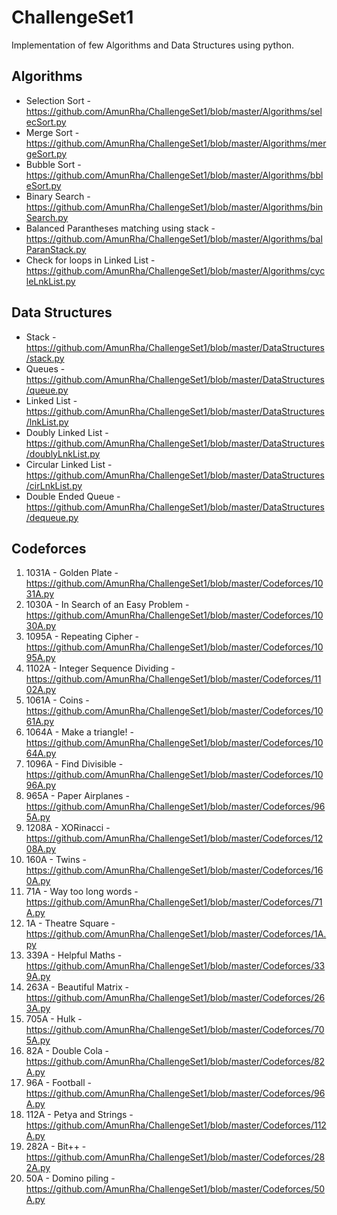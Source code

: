 # ChallengeSet1

Implementation of few Algorithms and Data Structures using python.

## Algorithms

* Selection Sort - https://github.com/AmunRha/ChallengeSet1/blob/master/Algorithms/selecSort.py
* Merge Sort - https://github.com/AmunRha/ChallengeSet1/blob/master/Algorithms/mergeSort.py
* Bubble Sort - https://github.com/AmunRha/ChallengeSet1/blob/master/Algorithms/bbleSort.py
* Binary Search - https://github.com/AmunRha/ChallengeSet1/blob/master/Algorithms/binSearch.py
* Balanced Parantheses matching using stack - https://github.com/AmunRha/ChallengeSet1/blob/master/Algorithms/balParanStack.py
* Check for loops in Linked List - https://github.com/AmunRha/ChallengeSet1/blob/master/Algorithms/cycleLnkList.py

## Data Structures

* Stack - https://github.com/AmunRha/ChallengeSet1/blob/master/DataStructures/stack.py
* Queues - https://github.com/AmunRha/ChallengeSet1/blob/master/DataStructures/queue.py
* Linked List - https://github.com/AmunRha/ChallengeSet1/blob/master/DataStructures/lnkList.py
* Doubly Linked List - https://github.com/AmunRha/ChallengeSet1/blob/master/DataStructures/doublyLnkList.py
* Circular Linked List - https://github.com/AmunRha/ChallengeSet1/blob/master/DataStructures/cirLnkList.py
* Double Ended Queue - https://github.com/AmunRha/ChallengeSet1/blob/master/DataStructures/dequeue.py

## Codeforces 

1. 1031A - Golden Plate - https://github.com/AmunRha/ChallengeSet1/blob/master/Codeforces/1031A.py
1. 1030A - In Search of an Easy Problem - https://github.com/AmunRha/ChallengeSet1/blob/master/Codeforces/1030A.py
1. 1095A - Repeating Cipher - https://github.com/AmunRha/ChallengeSet1/blob/master/Codeforces/1095A.py
1. 1102A - Integer Sequence Dividing - https://github.com/AmunRha/ChallengeSet1/blob/master/Codeforces/1102A.py
1. 1061A - Coins - https://github.com/AmunRha/ChallengeSet1/blob/master/Codeforces/1061A.py
1. 1064A - Make a triangle! - https://github.com/AmunRha/ChallengeSet1/blob/master/Codeforces/1064A.py
1. 1096A - Find Divisible - https://github.com/AmunRha/ChallengeSet1/blob/master/Codeforces/1096A.py
1. 965A - Paper Airplanes - https://github.com/AmunRha/ChallengeSet1/blob/master/Codeforces/965A.py
1. 1208A - XORinacci - https://github.com/AmunRha/ChallengeSet1/blob/master/Codeforces/1208A.py
1. 160A - Twins - https://github.com/AmunRha/ChallengeSet1/blob/master/Codeforces/160A.py
1. 71A - Way too long words - https://github.com/AmunRha/ChallengeSet1/blob/master/Codeforces/71A.py
1. 1A - Theatre Square - https://github.com/AmunRha/ChallengeSet1/blob/master/Codeforces/1A.py
1. 339A - Helpful Maths - https://github.com/AmunRha/ChallengeSet1/blob/master/Codeforces/339A.py
1. 263A - Beautiful Matrix - https://github.com/AmunRha/ChallengeSet1/blob/master/Codeforces/263A.py
1. 705A - Hulk - https://github.com/AmunRha/ChallengeSet1/blob/master/Codeforces/705A.py
1. 82A - Double Cola - https://github.com/AmunRha/ChallengeSet1/blob/master/Codeforces/82A.py
1. 96A - Football - https://github.com/AmunRha/ChallengeSet1/blob/master/Codeforces/96A.py
1. 112A - Petya and Strings - https://github.com/AmunRha/ChallengeSet1/blob/master/Codeforces/112A.py
1. 282A - Bit++ - https://github.com/AmunRha/ChallengeSet1/blob/master/Codeforces/282A.py
1. 50A - Domino piling - https://github.com/AmunRha/ChallengeSet1/blob/master/Codeforces/50A.py
